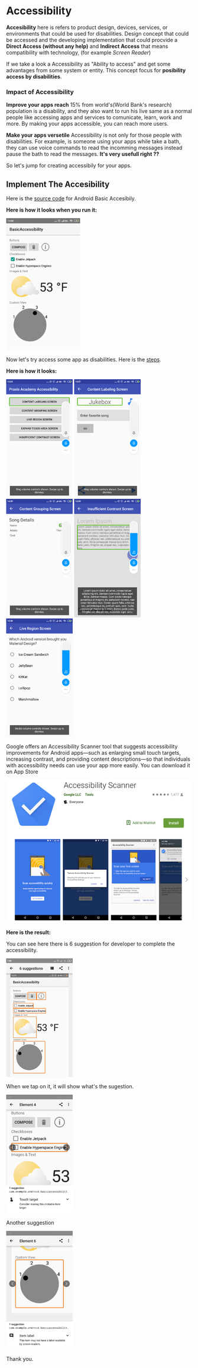 # Accessibility

**Accesibility** here is refers to product design, devices, services, or environments that could be used for disabilities. Design concept that could be accessed and the developing implementation that could procvide a **Direct Access (without any help)** and **Indirect Access** that means compatibility with technology, (for example *Screen Reader*)

If we take a look a Accessibility as "Ability to access" and get some advantages from some system or entity. This concept focus for **posibility access by disabilities**.

### Impact of Accessibility
**Improve your apps reach**
15% from world's(World Bank's research) population is a disability, and they also want to run his live same as a normal people like accessing apps and services to comunicate, learn, work and more. By making your apps accessible, you can reach more users.

**Make your apps versetile**
Accessibility is not only for those people with disabilities. For example, is someone using your apps while take a bath, they can use voice commands to read the incomming messages instead pause the bath to read the messages. **It's very usefull right ??**

So let's jump for creating accessibily for your apps.

## Implement The Accesibility

Here is the [source code](https://github.com/googlesamples/android-BasicAccessibility) for Android Basic Accesibily.

**Here is how it looks when you run it:**

<img src="images/example_repo.png" width="200">

Now let's try access some app as disabilities.
Here is the [steps](https://codelabs.developers.google.com/codelabs/basic-android-accessibility/#2).

**Here is how it looks:**

<img src="images/codelab1.png" width="180">

<img src="images/codelab1_1.png" width="180">

<img src="images/codelab1_2.png" width="180">

<img src="images/codelab1_3.png" width="180">

<img src="images/codelab1_4.png" width="180">

Google offers an Accessibility Scanner tool that suggests accessibility improvements for Android apps—such as enlarging small touch targets, increasing contrast, and providing content descriptions—so that individuals with accessibility needs can use your app more easily. 
You can download it on App Store

<img src="images/accessibility_scanner.png">

**Here is the result:**

You can see here there is 6 suggestion for developer to complete the accessibility.

<img src="images/as_0.png" width="180">

When we tap on it, it will show what's the sugestion.

<img src="images/as_1.png" width="180">

Another suggestion

<img src="images/as_2.png" width="180">

Thank you.

